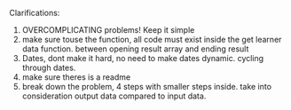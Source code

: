Clarifications:

1. OVERCOMPLICATING problems! Keep it simple
2. make sure touse the function, all code must exist inside the get learner data function. between opening result array and ending result
3. Dates, dont make it hard, no need to make dates dynamic. cycling through dates.
4. make sure theres is a readme
5. break down the problem, 4 steps with smaller steps inside. take into consideration output data compared to input data.